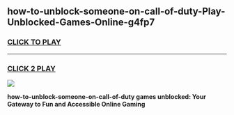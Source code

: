
## how-to-unblock-someone-on-call-of-duty-Play-Unblocked-Games-Online-g4fp7
<h3>
<a href="https://premium76.site?title=how-to-unblock-someone-on-call-of-duty&ref=25A">CLICK TO PLAY</a></h3>
<hr>

<h3>
<a href="https://premium76.site?title=how-to-unblock-someone-on-call-of-duty&ref=25A">CLICK 2 PLAY</a>
  
</h3>

<a href="https://premium76.site?title=how-to-unblock-someone-on-call-of-duty&ref=25A"><img src="https://clearcache.store/games.png"></a>


**how-to-unblock-someone-on-call-of-duty games unblocked: Your Gateway to Fun and Accessible Online Gaming**

